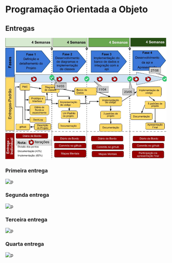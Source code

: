 # Programação Orientada a Objeto

## Entregas
![Cronograma de entregas](entregasPoo2.jpg)

### Primeira entrega 
![p]()

### Segunda entrega 
![p]()

### Terceira entrega 
![p]()

### Quarta entrega 
![p]()

